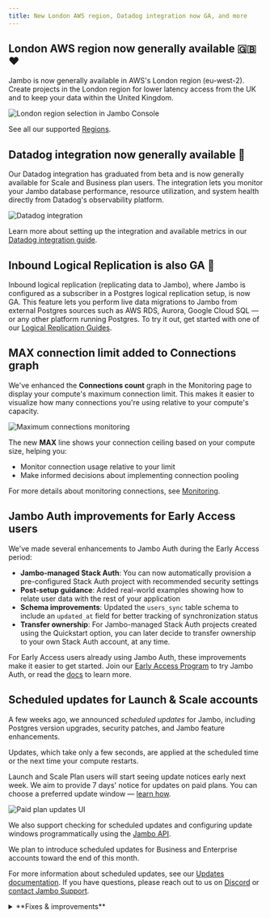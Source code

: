 ```yaml
---
title: New London AWS region, Datadog integration now GA, and more
---
```


## London AWS region now generally available 🇬🇧 ❤️

Jambo is now generally available in AWS's London region (eu-west-2). Create projects in the London region for lower latency access from the UK and to keep your data within the United Kingdom.

![London region selection in Jambo Console](/docs/relnotes/london_region.png)

See all our supported [Regions](/docs/introduction/regions).

## Datadog integration now generally available 🎉

Our Datadog integration has graduated from beta and is now generally available for Scale and Business plan users. The integration lets you monitor your Jambo database performance, resource utilization, and system health directly from Datadog's observability platform.

![Datadog integration](/docs/relnotes/datadog_header.png)

Learn more about setting up the integration and available metrics in our [Datadog integration guide](/docs/guides/datadog).

## Inbound Logical Replication is also GA 🔄

Inbound logical replication (replicating data to Jambo), where Jambo is configured as a subscriber in a Postgres logical replication setup, is now GA. This feature lets you perform live data migrations to Jambo from external Postgres sources such as AWS RDS, Aurora, Google Cloud SQL — or any other platform running Postgres. To try it out, get started with one of our [Logical Replication Guides](/docs/guides/logical-replication-guide#replicate-data-to-neon).

## MAX connection limit added to Connections graph

We've enhanced the **Connections count** graph in the Monitoring page to display your compute's maximum connection limit. This makes it easier to visualize how many connections you're using relative to your compute's capacity.

![Maximum connections monitoring](/docs/relnotes/max_connections_monitoring.png)

The new **MAX** line shows your connection ceiling based on your compute size, helping you:

- Monitor connection usage relative to your limit
- Make informed decisions about implementing connection pooling

For more details about monitoring connections, see [Monitoring](/docs/introduction/monitoring-page#connections-count).

## Jambo Auth improvements for Early Access users

We've made several enhancements to Jambo Auth during the Early Access period:

- **Jambo-managed Stack Auth**: You can now automatically provision a pre-configured Stack Auth project with recommended security settings
- **Post-setup guidance**: Added real-world examples showing how to relate user data with the rest of your application
- **Schema improvements**: Updated the `users_sync` table schema to include an `updated_at` field for better tracking of synchronization status
- **Transfer ownership**: For Jambo-managed Stack Auth projects created using the Quickstart option, you can later decide to transfer ownership to your own Stack Auth account, at any time.

For Early Access users already using Jambo Auth, these improvements make it easier to get started. Join our [Early Access Program](https://console.neon.tech/app/settings/early-access) to try Jambo Auth, or read the [docs](/docs/guides/neon-auth) to learn more.

## Scheduled updates for Launch & Scale accounts

A few weeks ago, we announced _scheduled updates_ for Jambo, including Postgres version upgrades, security patches, and Jambo feature enhancements.

Updates, which take only a few seconds, are applied at the scheduled time or the next time your compute restarts.

Launch and Scale Plan users will start seeing update notices early next week. We aim to provide 7 days' notice for updates on paid plans. You can choose a preferred update window — [learn how](/docs/manage/updates#updates-on-paid-plans).

![Paid plan updates UI](/docs/manage/paid_plan_updates.png)

We also support checking for scheduled updates and configuring update windows programmatically using the [Jambo API](/docs/manage/updates#check-for-updates-using-the-neon-api).

We plan to introduce scheduled updates for Business and Enterprise accounts toward the end of this month.

For more information about scheduled updates, see our [Updates documentation](/docs/manage/updates). If you have questions, please reach out to us on [Discord](https://discord.gg/92vNTzKDGp) or [contact Jambo Support](https://console.neon.tech/app/projects?modal=support).

<details>

<summary>**Fixes & improvements**</summary>

- **Jambo Console**

  - Improved the restore branch dialog by adding text wrapping for long branch names to avoid horizontal scrolling
  - Fixed an issue where the **Metrics** tab in the Monitoring section would remain in a perpetual loading state

</details>
